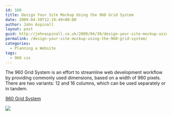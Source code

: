 ```yaml
---
id: 168
title: Design Your Site Mockup Using the 960 Grid System
date: 2009-04-30T12:19:49+00:00
author: John Aspinall
layout: post
guid: http://johnaspinall.co.uk/2009/04/30/design-your-site-mockup-using-the-960-grid-system/
permalink: /design-your-site-mockup-using-the-960-grid-system/
categories:
  - Planning a Website
tags:
  - 960 css
---
```

The 960 Grid System is an effort to streamline web development workflow by providing commonly used dimensions, based on a width of 960 pixels. There are two variants: 12 and 16 columns, which can be used separately or in tandem.

[960 Grid System](http://960.gs/)
  


> <div class="zemanta-pixie">
  <img class="zemanta-pixie-img" src="http://img.zemanta.com/pixy.gif?x-id=f0e4f723-bf75-8256-9554-cdffb09e87b4" />
</div>